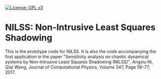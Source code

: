 <!--[![Build Status](https://travis-ci.org/niangxiu/nilsas.svg?branch=master)](https://travis-ci.org/niangxiu/nilsas)-->
<!--[![Coverage Status](https://coveralls.io/repos/github/niangxiu/nilsas/badge.svg?branch=master)](https://coveralls.io/github/niangxiu/nilsas?branch=master)-->
[![License: GPL v3](https://img.shields.io/badge/License-GPL%20v3-blue.svg)](http://www.gnu.org/licenses/gpl-3.0)


# NILSS: Non-Intrusive Least Squares Shadowing


This is the prototype code for NILSS.
It is also the code accompanying the first application in the paper
"Sensitivity analysis on chaotic dynamical systems by Non-Intrusive Least Squares Shadowing (NILSS)", 
Angxiu Ni, Qiqi Wang, Journal of Computational Physics, Volume 347, Page 56-77, 2017.

        
